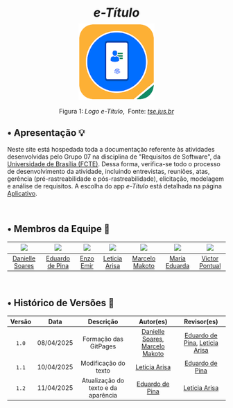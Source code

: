 <div align="center">
  <h1 style="text-align: center; margin-bottom: 8px;"><b><i> e-Título</i></b></h1>
</div>
<div style="text-align: center">
<img src="assets/etitulo_logo.png" style=" max-width: 35%;">
</div>
<div align="center">
<p style="text-align: center;">
  Figura 1:<i> Logo e-Título</i>,&nbsp Fonte: <i><a href="https://www.tse.jus.br/servicos-eleitorais/servicos/aplicativo-e-titulo ">tse.jus.br </a></i>
</p>
</div>


## • Apresentação 💡

Neste site está hospedada toda a documentação referente às atividades desenvolvidas pelo Grupo 07 na disciplina de "Requisitos de Software", da [Universidade de Brasília (FCTE)](https://fcte.unb.br). Dessa forma,  verifica-se todo o processo de desenvolvimento da atividade, incluindo entrevistas, reuniões, atas, gerência (pré-rastreabilidade e pós-rastreabilidade), elicitação, modelagem e análise de requisitos. A escolha do app *e-Título* está detalhada na página [Aplicativo](Planejamento/Aplicativo).

<br>

## • Membros da Equipe 👥

| [![](https://avatars.githubusercontent.com/danielle-soaress)](https://github.com/danielle-soaress) | [![](https://avatars.githubusercontent.com/eduardodpms)](https://github.com/eduardodpms) | [![](https://avatars.githubusercontent.com/EnzoEmir)](https://github.com/EnzoEmir) | [![](https://avatars.githubusercontent.com/Leticia-Arisa-K-Higa)](https://github.com/Leticia-Arisa-K-Higa) | [![](https://avatars.githubusercontent.com/MM4k)](https://github.com/MM4k) | [![](https://avatars.githubusercontent.com/dudaa28)](https://github.com/dudaa28) | [![](https://avatars.githubusercontent.com/VictorPontual)](https://github.com/VictorPontual) |
|:-------------------------------------------------------------:|:-----------------------------------------------------------:|:-----------------------------------------------------------:|:-----------------------------------------------------------:|:-----------------------------------------------------------:|:-----------------------------------------------------------:|:-----------------------------------------------------------:|
| [Danielle Soares](https://github.com/danielle-soaress) | [Eduardo de Pina](https://github.com/eduardodpms) | [Enzo Emir](https://github.com/EnzoEmir) | [Leticia Arisa](https://github.com/Leticia-Arisa-K-Higa) | [Marcelo Makoto](https://github.com/MM4k) | [Maria Eduarda](https://github.com/dudaa28) | [Victor Pontual](https://github.com/VictorPontual) |

<br>

## • Histórico de Versões 📅

| Versão | Data | Descrição | Autor(es) |  Revisor(es)  |
| :------: | :-------------: | :----------------------------------: | :-------------: | :-------------: |
| `1.0` | 08/04/2025 | Formação das GitPages | [Danielle Soares](https://github.com/danielle-soaress), [Marcelo Makoto](https://github.com/MM4k) | [Eduardo de Pina](https://github.com/eduardodpms), [Leticia Arisa](https://github.com/Leticia-Arisa-K-Higa) |
| `1.1`  |  10/04/2025 | Modificação do texto | [Leticia Arisa](https://github.com/Leticia-Arisa-K-Higa) | [Eduardo de Pina](https://github.com/eduardodpms) |
| `1.2`  |  11/04/2025 | Atualização do texto e da aparência | [Eduardo de Pina](https://github.com/eduardodpms) | [Leticia Arisa](https://github.com/Leticia-Arisa-K-Higa) |